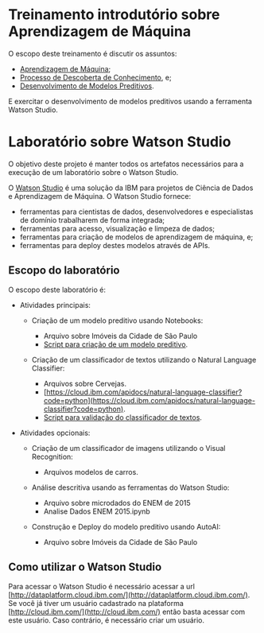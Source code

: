 # Treinamento introdutório sobre Aprendizagem de Máquina

O escopo deste treinamento é discutir os assuntos:

* [Aprendizagem de Máquina](https://github.com/fbarth/watson-studio-lab/blob/master/slides/Aula01-aprendizagemMaquina/aIntroducao.pdf);
* [Processo de Descoberta de Conhecimento](https://github.com/fbarth/watson-studio-lab/blob/master/slides/Aula02-processo-kdd/bigDataCienciaDadosKDD.pdf), e;
* [Desenvolvimento de Modelos Preditivos](https://github.com/fbarth/watson-studio-lab/blob/master/slides/Aula03-design/projetoEvalidacao.pdf).

E exercitar o desenvolvimento de modelos preditivos usando a ferramenta Watson Studio. 

# Laboratório sobre Watson Studio

O objetivo deste projeto é manter todos os artefatos necessários para a execução de 
um laboratório sobre o Watson Studio. 

O [Watson Studio](http://dataplatform.cloud.ibm.com/) é uma solução da IBM para projetos 
de Ciência de Dados e Aprendizagem de Máquina. O Watson Studio fornece: 

* ferramentas para cientistas de dados, desenvolvedores e especialistas de domínio
trabalharem de forma integrada;
* ferramentas para acesso, visualização e limpeza de dados;
* ferramentas para criação de modelos de aprendizagem de máquina, e;
* ferramentas para deploy destes modelos através de APIs.

## Escopo do laboratório

O escopo deste laboratório é:

* Atividades principais: 

  * Criação de um modelo preditivo usando Notebooks:
    * Arquivo sobre Imóveis da Cidade de São Paulo
    * [Script para criação de um modelo preditivo](https://dataplatform.cloud.ibm.com/analytics/notebooks/v2/f923fbba-57e4-4b97-b413-ac741db1d230/view?access_token=fdacc9b3aa4a05d9664c0c02e0174357f5465f28889e35eaa3d93acdd1c95490).

  * Criação de um classificador de textos utilizando o Natural Language Classifier:
    * Arquivos sobre Cervejas.
    * [https://cloud.ibm.com/apidocs/natural-language-classifier?code=python](https://cloud.ibm.com/apidocs/natural-language-classifier?code=python).
    * [Script para validação do classificador de textos]().

* Atividades opcionais:

  * Criação de um classificador de imagens utilizando o Visual Recognition:
    * Arquivos modelos de carros.

  * Análise descritiva usando as ferramentas do Watson Studio:
    * Arquivo sobre microdados do ENEM de 2015
    * Analise Dados ENEM 2015.ipynb

  * Construção e Deploy do modelo preditivo usando AutoAI:
    * Arquivo sobre Imóveis da Cidade de São Paulo

## Como utilizar o Watson Studio

Para acessar o Watson Studio é necessário acessar a url [http://dataplatform.cloud.ibm.com/](http://dataplatform.cloud.ibm.com/). Se você já tiver um usuário cadastrado na plataforma [http://cloud.ibm.com/](http://cloud.ibm.com/) então basta acessar com este usuário. Caso contrário, é necessário criar um usuário. 

